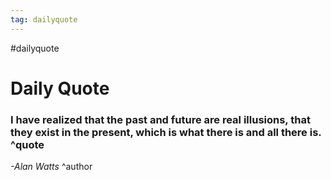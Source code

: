 ```yaml
---
tag: dailyquote
---
```


#dailyquote

# Daily Quote

### I have realized that the past and future are real illusions, that they exist in the present, which is what there is and all there is. ^quote
*-Alan Watts* ^author
